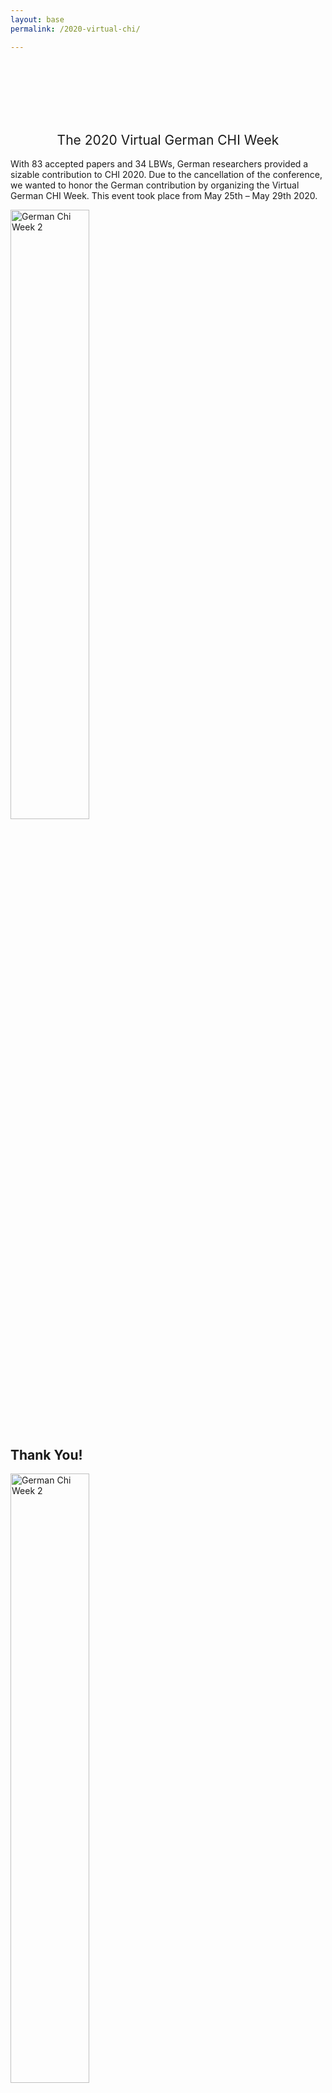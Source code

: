 ```yaml
---
layout: base
permalink: /2020-virtual-chi/

---
```

<br>
<br>
<br>
<br>
<br>
<h2 style="font-weight: 400; text-align: center">The 2020 Virtual German CHI Week</h2>

With 83 accepted papers and 34 LBWs, German researchers provided a sizable contribution to CHI 2020. Due to the cancellation of the conference, we wanted to honor the German contribution by organizing the Virtual German CHI Week. This event took place from May 25th – May 29th 2020.

<img src="https://user-images.githubusercontent.com/111348509/234103176-0b8ec852-0201-4c22-ac9f-a9a47312daef.jpg" alt="German Chi Week 2" style="width:50%;">

## Thank You!
<img src="https://user-images.githubusercontent.com/111348509/234103235-754e3ee3-8fc1-446f-a497-391d733f40f3.png" alt="German Chi Week 2" style="width:50%;">

We want to thank all authors, session chairs, and attendees for participating in the Virtual German CHI Week! All the presentations alongside with the interesting discussion contributed to making this an exciting and successful event with over 200 participants each day! We are currently compiling playlists with all recorded talks of the event and will provide them to you shortly.

We’re hoping to be able to meet all of you soon again! In case you have any questions or feedback, please email us via contact@germanhci.de

The Organizers
## What to Expect
Through short paper presentations and panel discussions with international experts in the respective field, we aim to increase the visibility of the German HCI research and enable authors to receive valuable feedback on their work they would miss without CHI. 

The event is open to everyone (with no registration required) and we hope to see many of you there. All talks and discussion will be in English!

The sessions will be hosted via a Zoom Webinar and allow for actively participating in the Q&As. In case you cannot or do not want to use Zoom, we will also live stream the sessions on YouTube. The sessions will not be recorded. After the last session on each day, we invite everyone to join us on Mozilla Hub for a after-work hangout.

For the latest updates, you can also follow our Facebook event page.

## How to join:
Main event on Zoom: germanhci.de/join (details)Important: Please use your real name within Zoom!
Live stream on YouTube: germanhci.de/livestream

After-work on Mozilla Hubs: Will be linked in the schedule.

## Format of Presentations & Sessions
Each session will comprise a set of pre-recorded paper talks (3 minute) and LBW lightning talks (1 minute), followed by a 20 minutes panel discussion. For each session, the panel will consist of the paper and LBW presenters of the respective session, invited experts of the field, and two session chairs moderating the discussion.

For each paper, the lead author should have received an email with a survey asking for participation. If you are the lead author of a CHI paper with at least one author with German affiliation, please contact us.

Format Late-Breaking Work
We are happy to further include all accepted german LBW submissions in the schedule of the Virtual German CHI event. For each LBW, the presenters are asked to submit a pre-recorded 1-minute lightning talk (3 slides max) to pitch their work.

## Video Presentations
For you participation we kindly ask you to prepare a pre-recorded video of your talk (3min for papers, 1 min for LBW). We will take care of playing the videos at the event to keep up with our tight schedule.

Please, provide a download link to your video by filling this form by May 20.

The video should take 3 minutes for papers, 1 minute for LBW and be provided in mp4-format. Please note, that the panel discussions following the video presentations will be held live during the event. Therefore, please make sure that you or one of your co-authors can participate to be able to engage in a discussion and answer questions from the audience.


All authors of full papers and LBW submissions are asked to submit their pre-recorded talk by May 20th, 2020.

@All authors: We’re happy to link your recorded videos in the schedule! Please provide us with a publicly available link via email.
